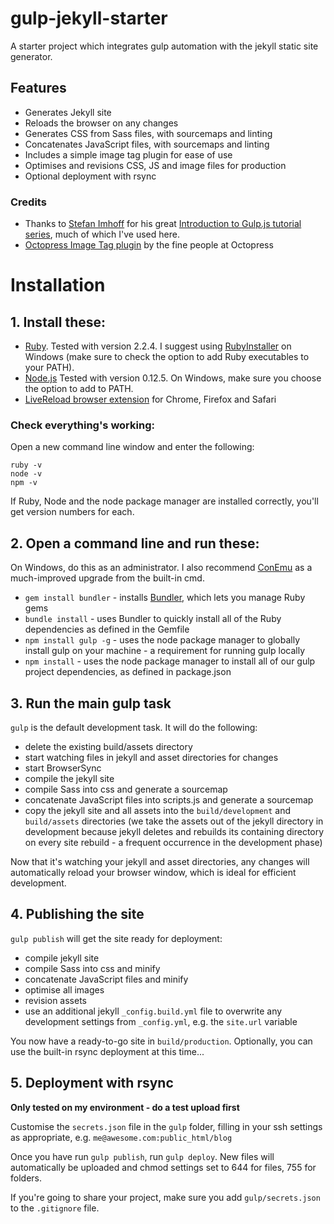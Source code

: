 # gulp-jekyll-starter

A starter project which integrates gulp automation with the jekyll static site generator.

## Features
- Generates Jekyll site
- Reloads the browser on any changes
- Generates CSS from Sass files, with sourcemaps and linting
- Concatenates JavaScript files, with sourcemaps and linting
- Includes a simple image tag plugin for ease of use
- Optimises and revisions CSS, JS and image files for production
- Optional deployment with rsync

### Credits

- Thanks to [Stefan Imhoff](http://stefanimhoff.de/) for his great [Introduction to Gulp.js tutorial series](http://stefanimhoff.de/2014/gulp-tutorial-1-intro-setup/), much of which I've used here.
- [Octopress Image Tag plugin](https://github.com/octopress/image-tag) by the fine people at Octopress

# Installation

## 1. Install these:
- [Ruby](https://www.ruby-lang.org/). Tested with version 2.2.4. I suggest using [RubyInstaller](http://rubyinstaller.org/) on Windows (make sure to check the option to add Ruby executables to your PATH).
- [Node.js](https://nodejs.org) Tested with version 0.12.5. On Windows, make sure you choose the option to add to PATH.
- [LiveReload browser extension](http://livereload.com/extensions/) for Chrome, Firefox and Safari

### Check everything's working:
Open a new command line window and enter the following:
```
ruby -v
node -v
npm -v
```
If Ruby, Node and the node package manager are installed correctly, you'll get version numbers for each.

## 2. Open a command line and run these:
On Windows, do this as an administrator. I also recommend [ConEmu](https://conemu.github.io/) as a much-improved upgrade from the built-in cmd.

- `gem install bundler` - installs [Bundler](http://bundler.io/), which lets you manage Ruby gems
- `bundle install` - uses Bundler to quickly install all of the Ruby dependencies as defined in the Gemfile
- `npm install gulp -g` - uses the node package manager to globally install gulp on your machine - a requirement for running gulp locally
- `npm install` - uses the node package manager to install all of our gulp project dependencies, as defined in package.json

## 3. Run the main gulp task

`gulp` is the default development task. It will do the following:
- delete the existing build/assets directory
- start watching files in jekyll and asset directories for changes
- start BrowserSync
- compile the jekyll site
- compile Sass into css and generate a sourcemap
- concatenate JavaScript files into scripts.js and generate a sourcemap
- copy the jekyll site and all assets into the `build/development` and `build/assets` directories (we take the assets out of the jekyll directory in development because jekyll deletes and rebuilds its containing directory on every site rebuild - a frequent occurrence in the development phase)

Now that it's watching your jekyll and asset directories, any changes will automatically reload your browser window, which is ideal for efficient development.

## 4. Publishing the site

`gulp publish` will get the site ready for deployment:
- compile jekyll site
- compile Sass into css and minify
- concatenate JavaScript files and minify
- optimise all images
- revision assets
- use an additional jekyll `_config.build.yml` file to overwrite any development settings from `_config.yml`, e.g. the `site.url` variable

You now have a ready-to-go site in `build/production`. Optionally, you can use the built-in rsync deployment at this time...

## 5. Deployment with rsync

**Only tested on my environment - do a test upload first**

Customise the `secrets.json` file in the `gulp` folder, filling in your ssh settings as appropriate, e.g. `me@awesome.com:public_html/blog`

Once you have run `gulp publish`, run `gulp deploy`. New files will automatically be uploaded and chmod settings set to 644 for files, 755 for folders.

If you're going to share your project, make sure you add `gulp/secrets.json` to the `.gitignore` file.
